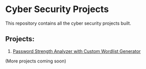 # Cyber Security Projects

This repository contains all the cyber security projects built.

## Projects:

1. [Password Strength Analyzer with Custom Wordlist Generator](./Password-Strength-Analyzer)

(More projects coming soon)
